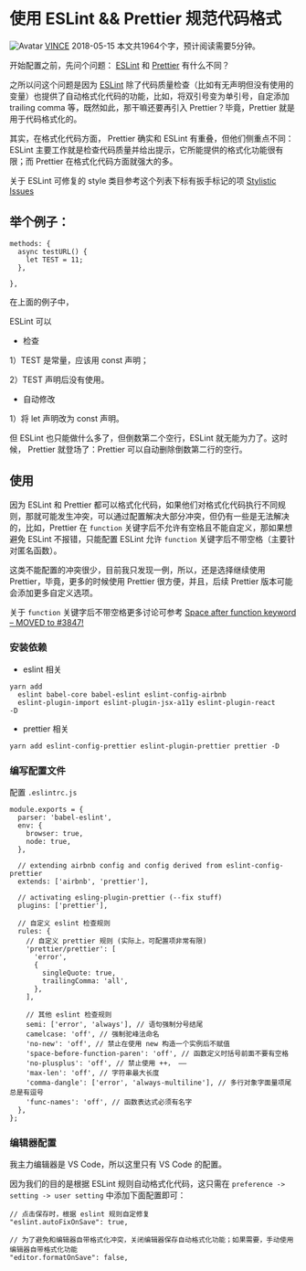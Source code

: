 # 使用 ESLint && Prettier 规范代码格式



![Avatar](https://img.colabug.com/2017/06/noavatar_middle.gif)	[VINCE](https://www.colabug.com/author/3331/) 2018-05-15 本文共1964个字，预计阅读需要5分钟。

开始配置之前，先问个问题： [ESLint](https://www.colabug.com/goto/aHR0cHM6Ly9lc2xpbnQub3JnLw==)
和 [Prettier](https://www.colabug.com/goto/aHR0cHM6Ly9wcmV0dGllci5pby8=)
有什么不同？

之所以问这个问题是因为 [ESLint](https://www.colabug.com/tag/eslint/) 除了代码质量检查（比如有无声明但没有使用的变量）也提供了自动格式化代码的功能，比如，将双引号变为单引号，自定添加 trailing comma 等，既然如此，那干嘛还要再引入 Prettier？毕竟，Prettier 就是用于代码格式化的。

其实，在格式化代码方面， Prettier 确实和 ESLint 有重叠，但他们侧重点不同：ESLint 主要工作就是检查代码质量并给出提示，它所能提供的格式化功能很有限；而 Prettier 在格式化代码方面就强大的多。

关于 ESLint 可修复的 style 类目参考这个列表下标有扳手标记的项 [Stylistic Issues](https://www.colabug.com/goto/aHR0cHM6Ly9lc2xpbnQub3JnL2RvY3MvcnVsZXMvI3N0eWxpc3RpYy1pc3N1ZXM=)

## 举个例子：

```
methods: {
  async testURL() {
    let TEST = 11;
  },

},
```





在上面的例子中，

ESLint 可以

- 检查

1）TEST 是常量，应该用 const 声明；

2）TEST 声明后没有使用。

- 自动修改

1）将 let 声明改为 const 声明。

但 ESLint 也只能做什么多了，但倒数第二个空行，ESLint 就无能为力了。这时候， Prettier 就登场了：Prettier 可以自动删除倒数第二行的空行。

## 使用

因为 ESLint 和 Prettier 都可以格式化代码，如果他们对格式化代码执行不同规则，那就可能发生冲突，可以通过配置解决大部分冲突，但仍有一些是无法解决的，比如，Prettier 在 `function`
关键字后不允许有空格且不能自定义，那如果想避免 ESLint 不报错，只能配置 ESLint 允许 `function`
关键字后不带空格（主要针对匿名函数）。

这类不能配置的冲突很少，目前我只发现一例，所以，还是选择继续使用 Prettier，毕竟，更多的时候使用 Prettier 很方便，并且，后续 Prettier 版本可能会添加更多自定义选项。

关于 `function`
关键字后不带空格更多讨论可参考 [Space after function keyword – MOVED to #3847!](https://www.colabug.com/goto/aHR0cHM6Ly9naXRodWIuY29tL3ByZXR0aWVyL3ByZXR0aWVyL2lzc3Vlcy8xMTM5)

### 安装依赖

- eslint 相关

```
yarn add
  eslint babel-core babel-eslint eslint-config-airbnb
  eslint-plugin-import eslint-plugin-jsx-a11y eslint-plugin-react
-D
```





- prettier 相关

```
yarn add eslint-config-prettier eslint-plugin-prettier prettier -D
```





### 编写配置文件

配置 `.eslintrc.js`

```
module.exports = {
  parser: 'babel-eslint',
  env: {
    browser: true,
    node: true,
  },

  // extending airbnb config and config derived from eslint-config-prettier
  extends: ['airbnb', 'prettier'],

  // activating esling-plugin-prettier (--fix stuff)
  plugins: ['prettier'],

  // 自定义 eslint 检查规则
  rules: {
    // 自定义 prettier 规则 (实际上，可配置项非常有限)
    'prettier/prettier': [
      'error',
      {
        singleQuote: true,
        trailingComma: 'all',
      },
    ],

    // 其他 eslint 检查规则
    semi: ['error', 'always'], // 语句强制分号结尾
    camelcase: 'off', // 强制驼峰法命名
    'no-new': 'off', // 禁止在使用 new 构造一个实例后不赋值
    'space-before-function-paren': 'off', // 函数定义时括号前面不要有空格
    'no-plusplus': 'off', // 禁止使用 ++， ——
    'max-len': 'off', // 字符串最大长度
    'comma-dangle': ['error', 'always-multiline'], // 多行对象字面量项尾总是有逗号
    'func-names': 'off', // 函数表达式必须有名字
  },
};
```





### 编辑器配置

我主力编辑器是 VS Code，所以这里只有 VS Code 的配置。

因为我们的目的是根据 ESLint 规则自动格式化代码，这只需在 `preference -> setting -> user setting`
中添加下面配置即可：

```
// 点击保存时，根据 eslint 规则自定修复
"eslint.autoFixOnSave": true,

// 为了避免和编辑器自带格式化冲突，关闭编辑器保存自动格式化功能；如果需要，手动使用编辑器自带格式化功能
"editor.formatOnSave": false,
```